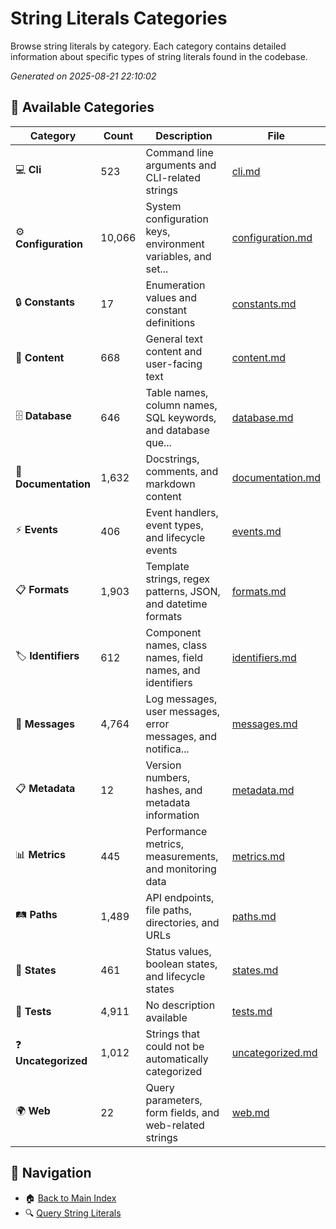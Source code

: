 # String Literals Categories

Browse string literals by category. Each category contains detailed information about specific types of string literals found in the codebase.

*Generated on 2025-08-21 22:10:02*

## 📂 Available Categories

| Category | Count | Description | File |
|----------|-------|-------------|------|
| 💻 **Cli** | 523 | Command line arguments and CLI-related strings | [cli.md](cli.md) |
| ⚙️ **Configuration** | 10,066 | System configuration keys, environment variables, and set... | [configuration.md](configuration.md) |
| 🔒 **Constants** | 17 | Enumeration values and constant definitions | [constants.md](constants.md) |
| 📄 **Content** | 668 | General text content and user-facing text | [content.md](content.md) |
| 🗄️ **Database** | 646 | Table names, column names, SQL keywords, and database que... | [database.md](database.md) |
| 📝 **Documentation** | 1,632 | Docstrings, comments, and markdown content | [documentation.md](documentation.md) |
| ⚡ **Events** | 406 | Event handlers, event types, and lifecycle events | [events.md](events.md) |
| 📋 **Formats** | 1,903 | Template strings, regex patterns, JSON, and datetime formats | [formats.md](formats.md) |
| 🏷️ **Identifiers** | 612 | Component names, class names, field names, and identifiers | [identifiers.md](identifiers.md) |
| 💬 **Messages** | 4,764 | Log messages, user messages, error messages, and notifica... | [messages.md](messages.md) |
| 📋 **Metadata** | 12 | Version numbers, hashes, and metadata information | [metadata.md](metadata.md) |
| 📊 **Metrics** | 445 | Performance metrics, measurements, and monitoring data | [metrics.md](metrics.md) |
| 🛤️ **Paths** | 1,489 | API endpoints, file paths, directories, and URLs | [paths.md](paths.md) |
| 🔄 **States** | 461 | Status values, boolean states, and lifecycle states | [states.md](states.md) |
| 📄 **Tests** | 4,911 | No description available | [tests.md](tests.md) |
| ❓ **Uncategorized** | 1,012 | Strings that could not be automatically categorized | [uncategorized.md](uncategorized.md) |
| 🌍 **Web** | 22 | Query parameters, form fields, and web-related strings | [web.md](web.md) |

## 🔗 Navigation

- 🏠 [Back to Main Index](../string_literals_index.md)
- 🔍 [Query String Literals](../../scripts/query_string_literals.py)

